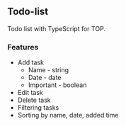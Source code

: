 ## Todo-list

Todo list with TypeScript for TOP.
### Features
* Add task
  * Name - string
  * Date - date
  * Important - boolean
* Edit task
* Delete task
* Filtering tasks
* Sorting by name, date, added time
